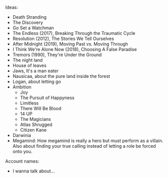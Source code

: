 Ideas:
* Death Stranding
* The Discovery
* Go Set a Watchman
* The Endless (2017), Breaking Through the Traumatic Cycle
* Resolution (2012), The Stories We Tell Ourselves
* After Midnight (2019), Moving Past vs. Moving Through
* I Think We're Alone Now (2018), Choosing A False Paradise
* Tremors (1990), They're Under the Ground
* The night land
* House of leaves
* Jaws, It's a man eater
* Nausicaa, about the pure land inside the forest
* Logan, about letting go
* Ambition
    * Joy
    * The Pursuit of Happyness
    * Limitless
    * There Will Be Blood
    * 14 UP
    * The Magicians
    * Atlas Shrugged
    * Citizen Kane
* Darwinia
* Megamind: How megamind is really a hero but must perform as a villain. Also about finding your true calling instead of letting a role be forced onto you.

Account names:
* I wanna talk about...